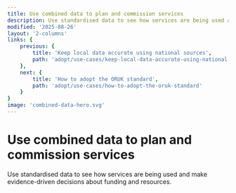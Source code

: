 ```yaml
---
title: Use combined data to plan and commission services
description: Use standardised data to see how services are being used and make evidence-driven decisions about funding and resources.
modified: '2025-08-26'
layout: '2-columns'
links: {
    previous: {
        title: 'Keep local data accurate using national sources',
        path: 'adopt/use-cases/keep-local-data-accurate-using-national-sources'
    },
    next: {
        title: 'How to adopt the ORUK standard',
        path: 'adopt/use-cases/how-to-adopt-the-oruk-standard'
    }
}
image: 'combined-data-hero.svg'
---
```


# Use combined data to plan and commission services 

Use standardised data to see how services are being used and make evidence-driven decisions about funding and resources.